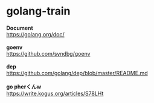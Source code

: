 # golang-train

**Document**\
https://golang.org/doc/<br>
<br>
**goenv**\
https://github.com/syndbg/goenv<br>
<br>
**dep**\
https://github.com/golang/dep/blob/master/README.md<br>
<br>
**go    pherくんw**\
https://write.kogus.org/articles/S78LHt<br>
<br>


